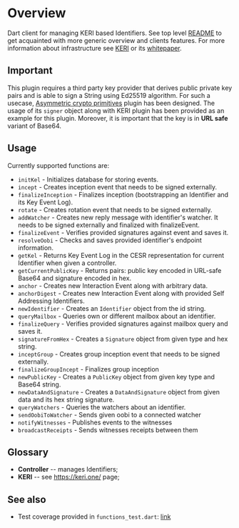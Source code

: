 
# Overview

Dart client for managing KERI based Identifiers. See top level [README](https://github.com/THCLab/keri-bindings) to get acquainted with more generic overview and clients features.  For more information about infrastructure see [KERI](https://keri.one/) or its [whitepaper](https://github.com/SmithSamuelM/Papers/blob/master/whitepapers/KERI_WP_2.x.web.pdf).

## Important
This plugin requires a third party key provider that derives public private key pairs and is able to sign a String using Ed25519 algorithm. For such a usecase, [Asymmetric crypto primitives](https://pub.dev/packages/asymmetric_crypto_primitives) plugin has been designed. The usage of its `signer` object along with KERI plugin has been provided as an example for this plugin. Moreover, it is important that the key is in **URL safe** variant of Base64.

## Usage
Currently supported functions are:
* `initKel` - Initializes database for storing events.
* `incept` - Creates inception event that needs to be signed externally.
* `finalizeInception` - Finalizes inception (bootstrapping an Identifier and its Key Event Log).
* `rotate` - Creates rotation event that needs to be signed externally.
* `addWatcher` - Creates new reply message with identifier's watcher. It needs to be signed externally and finalized with finalizeEvent.
* `finalizeEvent` - Verifies provided signatures against event and saves it.
* `resolveOobi` - Checks and saves provided identifier's endpoint information.
* `getKel` - Returns Key Event Log in the CESR representation for current Identifier when given a controller.
* `getCurrentPublicKey` - Returns pairs: public key encoded in URL-safe Base64 and signature encoded in hex.
* `anchor` - Creates new Interaction Event along with arbitrary data.
* `anchorDigest` - Creates new Interaction Event along with provided Self Addressing Identifiers.
* `newIdentifier` - Creates an `Identifier` object from the id string.
* `queryMailbox` - Queries own or different mailbox about an identifier.
* `finalizeQuery` - Verifies provided signatures against mailbox query and saves it.
* `signatureFromHex` - Creates a `Signature` object from given type and hex string.
* `inceptGroup` - Creates group inception event that needs to be signed externally.
* `finalizeGroupIncept` - Finalizes group inception
* `newPublicKey` - Creates a `PublicKey` object from given key type and Base64 string.
* `newDataAndSignature` - Creates a `DataAndSignature` object from given data and its hex string signature.
* `queryWatchers` - Queries the watchers about an identifier.
* `sendOobiToWatcher` - Sends given oobi to a connected watcher 
* `notifyWitnesses` - Publishes events to the witnesses
* `broadcastReceipts` - Sends witnesses receipts between them

## Glossary

* **Controller** -- manages Identifiers;
* **KERI** -- see https://keri.one/ page;

## See also
* Test coverage provided in `functions_test.dart`: [link](https://github.com/THCLab/keri-bindings/blob/master/bindings/dart/keri/keri/test/functions_test.dart) 
